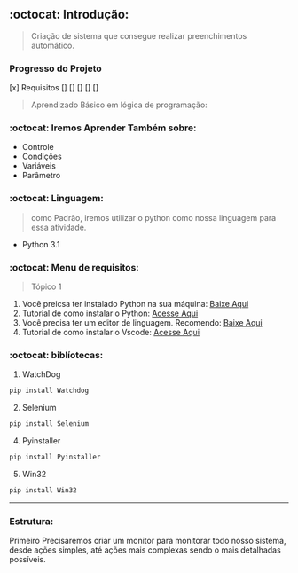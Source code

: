 ## :octocat: Introdução:

> Criação de sistema que consegue realizar preenchimentos automático.

### Progresso do Projeto
[x] Requisitos
[]
[]
[]
[]
[]

> Aprendizado Básico em lógica de programação:

### :octocat: Iremos Aprender Também sobre:

+ Controle
+ Condições
+ Variáveis
+ Parâmetro


### :octocat: Linguagem:

> como Padrão, iremos utilizar o python como nossa linguagem para essa atividade.
+ Python 3.1


### :octocat: Menu de requisitos:

> Tópico 1
1) Você preicsa ter instalado Python na sua máquina: [Baixe Aqui](https://www.python.org/downloads/)
2) Tutorial de como instalar o Python: [Acesse Aqui](https://www.youtube.com/watch?v=KeDLsBmi3JA)
3) Você precisa ter um editor de linguagem. Recomendo: [Baixe Aqui](https://code.visualstudio.com/)
4) Tutorial de como instalar o Vscode: [Acesse Aqui](https://www.youtube.com/watch?v=_R6YslWRUFk)


### :octocat: biblíotecas: 

1) WatchDog 
```python
pip install Watchdog
```
2) Selenium
```python
pip install Selenium
```
4) Pyinstaller
```python
pip install Pyinstaller
```
5) Win32
```python
pip install Win32
```
---
### Estrutura:

Primeiro Precisaremos criar um monitor para monitorar todo nosso sistema, desde ações simples, até ações mais complexas sendo o mais detalhadas possíveis.